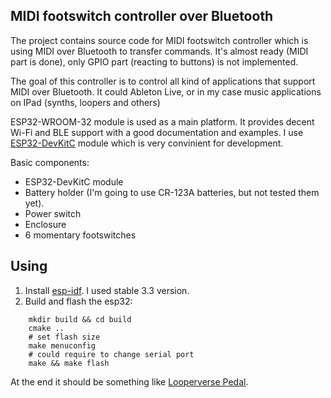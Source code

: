 MIDI footswitch controller over Bluetooth
------------------------------------------

The project contains source code for MIDI footswitch controller which is using
MIDI over Bluetooth to transfer commands. It's almost ready (MIDI part is done),
only GPIO part (reacting to buttons) is not implemented.

The goal of this controller is to control all kind of applications that
support MIDI over Bluetooth. It could Ableton Live, or in my case music
applications on IPad (synths, loopers and others)

ESP32-WROOM-32 module is used as a main platform. It provides decent
Wi-Fi and BLE support with a good documentation and examples. I use
[ESP32-DevKitC](https://www.espressif.com/en/products/hardware/esp32-devkitc/overview) module which is very convinient for development.

Basic components:

* ESP32-DevKitC module
* Battery holder (I'm going to use CR-123A batteries, but not tested them yet).
* Power switch
* Enclosure
* 6 momentary footswitches

Using
--------
1) Install [esp-idf](https://docs.espressif.com/projects/esp-idf/en/stable/get-started/index.html#get-esp-idf). I used stable  3.3 version.
2) Build and flash the esp32:
```
    mkdir build && cd build
    cmake ..
    # set flash size
    make menuconfig
    # could require to change serial port
    make && make flash
```

At the end it should be something like [Looperverse Pedal](https://www.youtube.com/watch?v=bb-JcCgHaWg).
